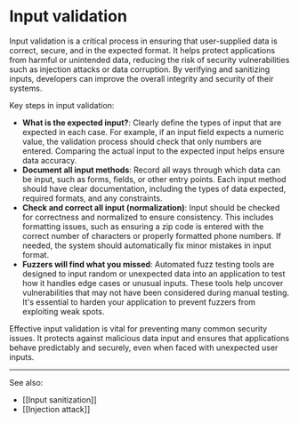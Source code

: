 
# Input validation

Input validation is a critical process in ensuring that user-supplied data is correct, secure, and in the expected format. It helps protect applications from harmful or unintended data, reducing the risk of security vulnerabilities such as injection attacks or data corruption. By verifying and sanitizing inputs, developers can improve the overall integrity and security of their systems.

Key steps in input validation:

- **What is the expected input?**: Clearly define the types of input that are expected in each case. For example, if an input field expects a numeric value, the validation process should check that only numbers are entered. Comparing the actual input to the expected input helps ensure data accuracy.
- **Document all input methods**: Record all ways through which data can be input, such as forms, fields, or other entry points. Each input method should have clear documentation, including the types of data expected, required formats, and any constraints.
- **Check and correct all input (normalization)**: Input should be checked for correctness and normalized to ensure consistency. This includes formatting issues, such as ensuring a zip code is entered with the correct number of characters or properly formatted phone numbers. If needed, the system should automatically fix minor mistakes in input format.
- **Fuzzers will find what you missed**: Automated fuzz testing tools are designed to input random or unexpected data into an application to test how it handles edge cases or unusual inputs. These tools help uncover vulnerabilities that may not have been considered during manual testing. It's essential to harden your application to prevent fuzzers from exploiting weak spots.
    
Effective input validation is vital for preventing many common security issues. It protects against malicious data input and ensures that applications behave predictably and securely, even when faced with unexpected user inputs.

---

See also:

- [[Input sanitization]]
- [[Injection attack]]